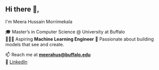 ## Hi there 👋, 
I'm Meera Hussain Morrimekala  

🎓 Master’s in Computer Science @ University at Buffalo  
🧑🏻‍💻 Aspiring **Machine Learning Engineer** 
🧠 Passionate about building models that see and create.  

📫 Reach me at **meerahus@buffalo.edu**  
🔗 [LinkedIn](https://www.linkedin.com/in/meerahussainmorrimekala/)

